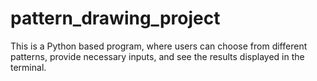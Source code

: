 # pattern_drawing_project
This is a Python based program, where users can choose from different patterns, provide necessary inputs, and see the results displayed in the terminal.
